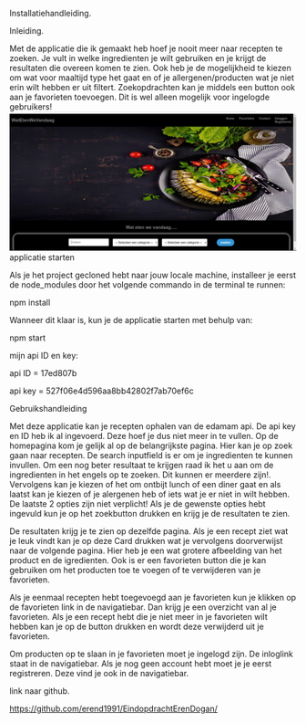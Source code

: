 Installatiehandleiding.

Inleiding.

Met de applicatie die ik gemaakt heb hoef je nooit meer naar recepten te zoeken. Je vult in welke ingredienten je wilt gebruiken en je krijgt de resultaten die overeen 
komen te zien. Ook heb je de mogelijkheid te kiezen om wat voor maaltijd type het gaat en of je allergenen/producten wat je niet erin wilt hebben er uit filtert. 
Zoekopdrachten kan je middels een button ook aan je favorieten toevoegen. Dit is wel alleen mogelijk voor ingelogde gebruikers! 
![homepage.jpg](src%2Fassets%2Fhomepage.jpg)
applicatie starten

Als je het project gecloned hebt naar jouw locale machine, installeer je eerst de node_modules door het volgende commando in de terminal te runnen:

npm install

Wanneer dit klaar is, kun je de applicatie starten met behulp van:

npm start

mijn api ID en key:

api ID = 17ed807b

api key = 527f06e4d596aa8bb42802f7ab70ef6c

Gebruikshandleiding

Met deze applicatie kan je recepten ophalen van de edamam api. De api key en ID heb ik al ingevoerd. Deze hoef je dus niet meer in te vullen. Op de homepagina kom je 
gelijk al op de belangrijkste pagina. Hier kan je op zoek gaan naar recepten. De search inputfield is er om je ingredienten te kunnen invullen. Om een nog beter resultaat
te krijgen raad ik het u aan om de ingredienten in het engels op te zoeken. Dit kunnen er meerdere zijn!. Vervolgens kan je kiezen of het om ontbijt lunch of een diner
gaat en als laatst kan je kiezen of je alergenen heb of iets wat je er niet in wilt hebben. De laatste 2 opties zijn niet verplicht! Als je de gewenste opties hebt
ingevuld kun je op het zoekbutton drukken en krijg je de resultaten te zien.

De resultaten krijg je te zien op dezelfde pagina. Als je een recept ziet wat je leuk vindt kan je op deze Card drukken wat je vervolgens doorverwijst naar de volgende 
pagina. Hier heb je een wat grotere afbeelding van het product en de igredienten. Ook is er een favorieten button die je kan gebruiken om het producten toe te voegen of
te verwijderen van je favorieten.

Als je eenmaal recepten hebt toegevoegd aan je favorieten kun je klikken op de favorieten link in de navigatiebar. Dan krijg je een overzicht van al je favorieten. Als je 
een recept hebt die je niet meer in je favorieten wilt hebben kan je op de button drukken en wordt deze verwijderd uit je favorieten.

Om producten op te slaan in je favorieten moet je ingelogd zijn. De inloglink staat in de navigatiebar. Als je nog geen account hebt moet je je eerst registreren. Deze 
vind je ook in de navigatiebar.

link naar github.

https://github.com/erend1991/EindopdrachtErenDogan/
